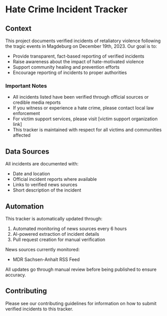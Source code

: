 # Hate Crime Incident Tracker

## Context

This project documents verified incidents of retaliatory violence following the tragic events in Magdeburg on December 19th, 2023. Our goal is to:

- Provide transparent, fact-based reporting of verified incidents
- Raise awareness about the impact of hate-motivated violence
- Support community healing and prevention efforts
- Encourage reporting of incidents to proper authorities

### Important Notes

- All incidents listed have been verified through official sources or credible media reports
- If you witness or experience a hate crime, please contact local law enforcement
- For victim support services, please visit [victim support organization link]
- This tracker is maintained with respect for all victims and communities affected

## Data Sources

All incidents are documented with:
- Date and location
- Official incident reports where available
- Links to verified news sources
- Short description of the incident

## Automation

This tracker is automatically updated through:

1. Automated monitoring of news sources every 6 hours
2. AI-powered extraction of incident details
3. Pull request creation for manual verification

News sources currently monitored:
- MDR Sachsen-Anhalt RSS Feed

All updates go through manual review before being published to ensure accuracy.

## Contributing

Please see our contributing guidelines for information on how to submit verified incidents to this tracker. 
